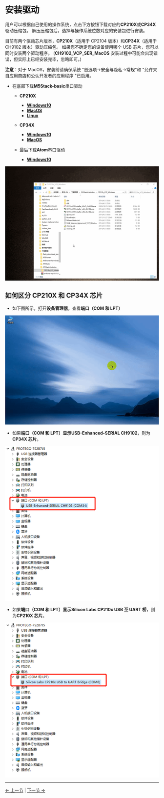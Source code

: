 # 安装驱动

用户可以根据自己使用的操作系统，点击下方按钮下载对应的**CP210X**或**CP34X**驱动压缩包。 解压压缩包后，选择与操作系统位数对应的安装包进行安装。

目前有两个驱动芯片版本，**CP210X**（适用于 CP2104 版本）和**CP34X**（适用于 CH9102 版本）驱动压缩包。 如果您不确定您的设备使用哪个 USB 芯片，您可以同时安装两个驱动程序。 (**CH9102_VCP_SER_MacOS** 安装过程中可能会出现错误，但实际上已经安装完毕，忽略即可。)

**注意**：对于 MacOS，安装前请确保系统 "首选项->安全与隐私->常规"和 "允许来自应用商店和公认开发者的应用程序 "已启用。

- 在底部下载**M5Stack-basic**串口驱动

  - **CP210X**

    - [ **Windows10** ](https://download.elephantrobotics.com/software/drivers/CP210x_VCP_Windows.zip)
    - [ **MacOS** ](https://download.elephantrobotics.com/software/drivers/CP210x_VCP_MacOS.zip)
    - [ **Linux** ](https://download.elephantrobotics.com/software/drivers/CP210x_VCP_Linux.zip)

  - **CP34X**

    - [ **Windows10** ](https://download.elephantrobotics.com/software/drivers/CH9102_VCP_SER_Windows.exe)
    - [ **MacOS** ](https://download.elephantrobotics.com/software/drivers/CH9102_VCP_MacOS.zip)

  - 最后下载**Atom**串口驱动

    - [ **Windows10** ](https://download.elephantrobotics.com/software/drivers/CDM21228_Setup.zip)

![P210X_install](img\4.1.1.2-CP210X_install.gif)

## 如何区分 CP210X 和 CP34X 芯片

- 如下图所示，打开**设备管理器**，查看**端口（COM 和 LPT）**

![frimware_check](img\4.1.1.3-firmware_check.gif)

- 如果**端口（COM 和 LPT）**显示**USB-Enhanced-SERIAL CH9102**，则为**CP34X 芯片**。

![CP34X](img\4.1.1.3-CP34X.png)

- 如果**端口（COM 和 LPT）**显示**Silicon Labs CP210x USB 至 UART 桥**，则为**CP210X 芯片**。

![CP210C](img\4.1.1.3-CP210X.png)

---

[← 上一节](./1-setup.md) | [下一节 →](./3-flash_firmwares.md)

